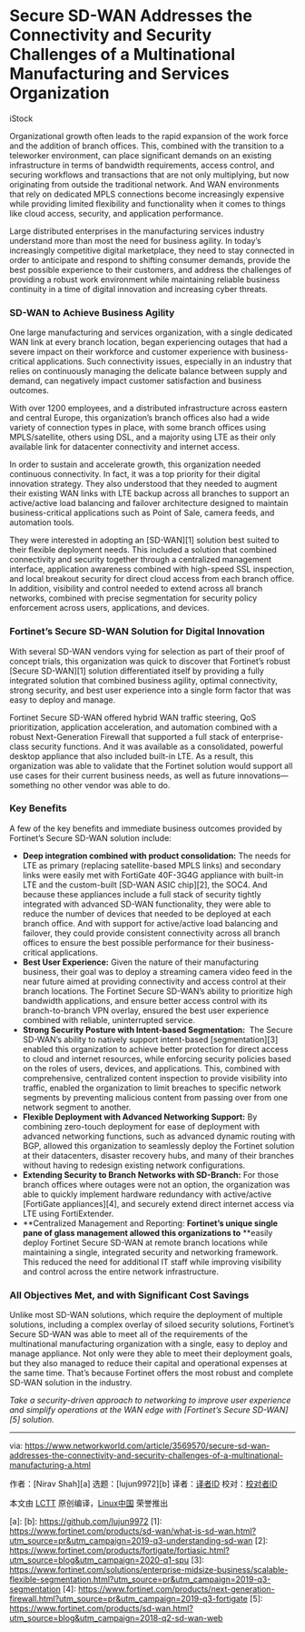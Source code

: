 [#]: collector: (lujun9972)
[#]: translator: ( )
[#]: reviewer: ( )
[#]: publisher: ( )
[#]: url: ( )
[#]: subject: (Secure SD-WAN Addresses the Connectivity and Security Challenges of a Multinational Manufacturing and Services Organization)
[#]: via: (https://www.networkworld.com/article/3569570/secure-sd-wan-addresses-the-connectivity-and-security-challenges-of-a-multinational-manufacturing-a.html)
[#]: author: (Nirav Shah )

Secure SD-WAN Addresses the Connectivity and Security Challenges of a Multinational Manufacturing and Services Organization
======

iStock

Organizational growth often leads to the rapid expansion of the work force and the addition of branch offices. This, combined with the transition to a teleworker environment, can place significant demands on an existing infrastructure in terms of bandwidth requirements, access control, and securing workflows and transactions that are not only multiplying, but now originating from outside the traditional network. And WAN environments that rely on dedicated MPLS connections become increasingly expensive while providing limited flexibility and functionality when it comes to things like cloud access, security, and application performance.

Large distributed enterprises in the manufacturing services industry understand more than most the need for business agility. In today’s increasingly competitive digital marketplace, they need to stay connected in order to anticipate and respond to shifting consumer demands, provide the best possible experience to their customers, and address the challenges of providing a robust work environment while maintaining reliable business continuity in a time of digital innovation and increasing cyber threats.

### SD-WAN to Achieve Business Agility

One large manufacturing and services organization, with a single dedicated WAN link at every branch location, began experiencing outages that had a severe impact on their workforce and customer experience with business-critical applications. Such connectivity issues, especially in an industry that relies on continuously managing the delicate balance between supply and demand, can negatively impact customer satisfaction and business outcomes.

With over 1200 employees, and a distributed infrastructure across eastern and central Europe, this organization’s branch offices also had a wide variety of connection types in place, with some branch offices using MPLS/satellite, others using DSL, and a majority using LTE as their only available link for datacenter connectivity and internet access.

In order to sustain and accelerate growth, this organization needed continuous connectivity. In fact, it was a top priority for their digital innovation strategy. They also understood that they needed to augment their existing WAN links with LTE backup across all branches to support an active/active load balancing and failover architecture designed to maintain business-critical applications such as Point of Sale, camera feeds, and automation tools.

They were interested in adopting an [SD-WAN][1] solution best suited to their flexible deployment needs. This included a solution that combined connectivity and security together through a centralized management interface, application awareness combined with high-speed SSL inspection, and local breakout security for direct cloud access from each branch office. In addition, visibility and control needed to extend across all branch networks, combined with precise segmentation for security policy enforcement across users, applications, and devices.

### Fortinet’s Secure SD-WAN Solution for Digital Innovation

With several SD-WAN vendors vying for selection as part of their proof of concept trials, this organization was quick to discover that Fortinet’s robust [Secure SD-WAN][1] solution differentiated itself by providing a fully integrated solution that combined business agility, optimal connectivity, strong security, and best user experience into a single form factor that was easy to deploy and manage.

Fortinet Secure SD-WAN offered hybrid WAN traffic steering, QoS prioritization, application acceleration, and automation combined with a robust Next-Generation Firewall that supported a full stack of enterprise-class security functions. And it was available as a consolidated, powerful desktop appliance that also included built-in LTE. As a result, this organization was able to validate that the Fortinet solution would support all use cases for their current business needs, as well as future innovations—something no other vendor was able to do.

### Key Benefits

A few of the key benefits and immediate business outcomes provided by Fortinet’s Secure SD-WAN solution include:

  * **Deep integration combined with product consolidation:** The needs for LTE as primary (replacing satellite-based MPLS links) and secondary links were easily met with FortiGate 40F-3G4G appliance with built-in LTE and the custom-built [SD-WAN ASIC chip][2], the SOC4. And because these appliances include a full stack of security tightly integrated with advanced SD-WAN functionality, they were able to reduce the number of devices that needed to be deployed at each branch office. And with support for active/active load balancing and failover, they could provide consistent connectivity across all branch offices to ensure the best possible performance for their business-critical applications.
  * **Best User Experience:** Given the nature of their manufacturing business, their goal was to deploy a streaming camera video feed in the near future aimed at providing connectivity and access control at their branch locations. The Fortinet Secure SD-WAN’s ability to prioritize high bandwidth applications, and ensure better access control with its branch-to-branch VPN overlay, ensured the best user experience combined with reliable, uninterrupted service.
  * **Strong Security Posture with Intent-based Segmentation:**  The Secure SD-WAN’s ability to natively support intent-based [segmentation][3] enabled this organization to achieve better protection for direct access to cloud and internet resources, while enforcing security policies based on the roles of users, devices, and applications. This, combined with comprehensive, centralized content inspection to provide visibility into traffic, enabled the organization to limit breaches to specific network segments by preventing malicious content from passing over from one network segment to another.
  * **Flexible Deployment with Advanced Networking Support:** By combining zero-touch deployment for ease of deployment with advanced networking functions, such as advanced dynamic routing with BGP, allowed this organization to seamlessly deploy the Fortinet solution at their datacenters, disaster recovery hubs, and many of their branches without having to redesign existing network configurations.
  * **Extending Security to Branch Networks with SD-Branch:** For those branch offices where outages were not an option, the organization was able to quickly implement hardware redundancy with active/active [FortiGate appliances][4], and securely extend direct internet access via LTE using FortiExtender.
  * **Centralized Management and Reporting: **Fortinet’s unique single pane of glass management allowed this organizations to** **easily deploy Fortinet Secure SD-WAN at remote branch locations while maintaining a single, integrated security and networking framework. This reduced the need for additional IT staff while improving visibility and control across the entire network infrastructure.



### All Objectives Met, and with Significant Cost Savings

Unlike most SD-WAN solutions, which require the deployment of multiple solutions, including a complex overlay of siloed security solutions, Fortinet’s Secure SD-WAN was able to meet all of the requirements of the multinational manufacturing organization with a single, easy to deploy and manage appliance. Not only were they able to meet their deployment goals, but they also managed to reduce their capital and operational expenses at the same time. That’s because Fortinet offers the most robust and complete SD-WAN solution in the industry.

_Take a security-driven approach to networking to improve user experience and simplify operations at the WAN edge with _[_Fortinet’s Secure SD-WAN_][5]_ solution._

--------------------------------------------------------------------------------

via: https://www.networkworld.com/article/3569570/secure-sd-wan-addresses-the-connectivity-and-security-challenges-of-a-multinational-manufacturing-a.html

作者：[Nirav Shah][a]
选题：[lujun9972][b]
译者：[译者ID](https://github.com/译者ID)
校对：[校对者ID](https://github.com/校对者ID)

本文由 [LCTT](https://github.com/LCTT/TranslateProject) 原创编译，[Linux中国](https://linux.cn/) 荣誉推出

[a]: 
[b]: https://github.com/lujun9972
[1]: https://www.fortinet.com/products/sd-wan/what-is-sd-wan.html?utm_source=pr&utm_campaign=2019-q3-understanding-sd-wan
[2]: https://www.fortinet.com/products/fortigate/fortiasic.html?utm_source=blog&utm_campaign=2020-q1-spu
[3]: https://www.fortinet.com/solutions/enterprise-midsize-business/scalable-flexible-segmentation.html?utm_source=pr&utm_campaign=2019-q3-segmentation
[4]: https://www.fortinet.com/products/next-generation-firewall.html?utm_source=pr&utm_campaign=2019-q3-fortigate
[5]: https://www.fortinet.com/products/sd-wan.html?utm_source=blog&utm_campaign=2018-q2-sd-wan-web
